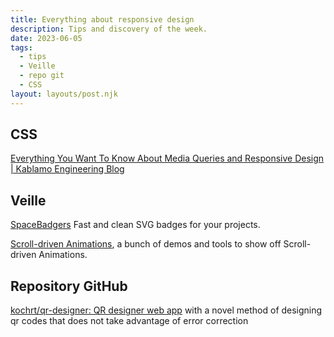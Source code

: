 ```yaml
---
title: Everything about responsive design
description: Tips and discovery of the week.
date: 2023-06-05
tags:
  - tips
  - Veille
  - repo git
  - CSS
layout: layouts/post.njk
---
```

## CSS

[Everything You Want To Know About Media Queries and Responsive Design | Kablamo Engineering Blog](https://engineering.kablamo.com.au/posts/2023/media-queries-and-responsive-design/)

## Veille

[SpaceBadgers](https://badgers.space/) Fast and clean SVG badges for your projects.

[Scroll-driven Animations](https://scroll-driven-animations.style/), a bunch of demos and tools to show off Scroll-driven Animations.

## Repository GitHub
[kochrt/qr-designer: QR designer web app](https://github.com/kochrt/qr-designer) with a novel method of designing qr codes that does not take advantage of error correction